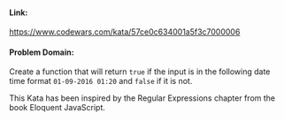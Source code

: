 #### Link:
https://www.codewars.com/kata/57ce0c634001a5f3c7000006

#### Problem Domain:
Create a function that will return `true` if the input is in the following date time format `01-09-2016 01:20` and `false` if it is not.

This Kata has been inspired by the Regular Expressions chapter from the book Eloquent JavaScript.